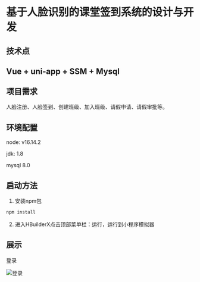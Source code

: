 # 基于人脸识别的课堂签到系统的设计与开发

技术点
------
**Vue + uni-app + SSM + Mysql**<br><br>
项目需求
------
人脸注册、人脸签到、创建班级、加入班级、请假申请、请假审批等。

环境配置
------
node: v16.14.2

jdk: 1.8

mysql 8.0

启动方法
------
1. 安装npm包

```Java
npm install

````
2. 进入HBuilderX点击顶部菜单栏：运行，运行到小程序模拟器

展示
------

登录

![登录](https://github.com/KiteRunner-hrl/kbd/blob/main/imgRepository/login.jpg)
